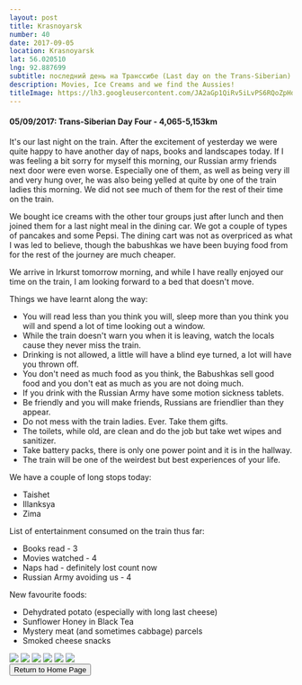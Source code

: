 ```yaml
---
layout: post
title: Krasnoyarsk
number: 40
date: 2017-09-05
location: Krasnoyarsk
lat: 56.020510
lng: 92.887699
subtitle: последний день на Транссибе (Last day on the Trans-Siberian)
description: Movies, Ice Creams and we find the Aussies!
titleImage: https://lh3.googleusercontent.com/JA2aGp1QiRv5iLvPS6RQoZpHdM04o3AkCTYtLrvrwZzNVO9vkkVpWOHvITM98d4n1FHQPO_rpmcaFu2VO8ogk_ejS-iBrd7rlbEtv9DkEUN-ZmJKuOGCGNBp4l0JH5zOw-CsqC1c_Lg=w2400
---
```


<h4>05/09/2017: Trans-Siberian Day Four - 4,065-5,153km</h4>

It's our last night on the train. After the excitement of yesterday we were quite happy to have another day of naps, books and landscapes today. If I was feeling a bit sorry for myself this morning, our Russian army friends next door were even worse. Especially one of them, as well as being very ill and very hung over, he was also being yelled at quite by one of the train ladies this morning. We did not see much of them for the rest of their time on the train. 

We bought ice creams with the other tour groups just after lunch and then joined them for a last night meal in the dining car. We got a couple of types of pancakes and some Pepsi. The dining cart was not as overpriced as what I was led to believe, though the babushkas we have been buying food from for the rest of the journey are much cheaper.

We arrive in Irkurst tomorrow morning, and while I have really enjoyed our time on the train, I am looking forward to a bed that doesn't move. 

Things we have learnt along the way:
* You will read less than you think you will, sleep more than you think you will and spend a lot of time looking out a window.
* While the train doesn't warn you when it is leaving, watch the locals cause they never miss the train.
* Drinking is not allowed, a little will have a blind eye turned, a lot will have you thrown off.
* You don't need as much food as you think, the Babushkas sell good food and you don't eat as much as you are not doing much.
* If you drink with the Russian Army have some motion sickness tablets.
* Be friendly and you will make friends, Russians are friendlier than they appear. 
* Do not mess with the train ladies. Ever. Take them gifts.
* The toilets, while old, are clean and do the job but take wet wipes and sanitizer.
* Take battery packs, there is only one power point and it is in the hallway.
* The train will be one of the weirdest but best experiences of your life.

We have a couple of long stops today:
* Taishet
* Illanksya
* Zima

List of entertainment consumed on the train thus far:
* Books read - 3
* Movies watched - 4
* Naps had - definitely lost count now
* Russian Army avoiding us - 4 

New favourite foods:
* Dehydrated potato (especially with long last cheese)
* Sunflower Honey in Black Tea
* Mystery meat (and sometimes cabbage) parcels
* Smoked cheese snacks

<img src="https://lh3.googleusercontent.com/SnxSDycv5-_L-_PnHiQ4f44aoo80B4Knxf4ZLKzNCF5oA2h-pix-pAKNdFeMZEy0UE_NCowdhoB5BmArmjNHfEBQHiqVGGF9vY4AKFIScr9ts-tmGmz1AC7dhP8u-jPn9Sr_S-D6gVQ=w2400" class="image1">
<img src="https://lh3.googleusercontent.com/5GZ-VA8jJfL5TjRruB1aHFhO6SnyP_JROTu9vnPJ2mgdx9zQWrRqEJ2npZzzy9YYkgTyk__8X8LdcTNL6_i-xqiMgi3j7osHmJgywA_RsNO4LstVZKIdAS6eWfQWtoq0pyebyC-825k=w2400" class="image1">
<img src="https://lh3.googleusercontent.com/UcMGPjADzTzm0j7RJwNDHbFoxEAIsHC-40KDP0GuwhKldpbSDKB4KTDzNyN5C6ij_RffS751Zl78XeavSTaZ77gIEhFFpl9Vfk-zIBfO7G1Wak_DMSitARG-T98VWWaoHdZXlOTUDZQ=w2400" class="image1">
<img src="https://lh3.googleusercontent.com/1is7Kx2lij8yI5pGo6K1KttCXqGABpjPhOSST282I0YClk8U6F4qCaY3DKPEZLy4l-FySLQsfG2ymZktU0e7bMYTVVGZcSm7WGkkZ01gd2Xb61rZt4EKaege9IGmy-JKvnOk3ej7xg0=w2400" class="image1">
<img src="https://lh3.googleusercontent.com/pD6eq08GsIBu2qdbunEwx0iSWz7LGCuY4Da1yM7vpLivJBGEYmCWcgBbEm-fv0wKjDvDJlCobRql0flaKBhYXq3HXT3KdwoRg9Xrxa5ltA3IvIZVI6JWNDD2DybdBrxIZxj_L0k0cOU=w2400" class="image1">
<img src="https://lh3.googleusercontent.com/ndmXYcC_jaoeDxV11B1LTXMs1iYQCxsq4Q9T0hv5NgFsTO9DsVBoniz6lDtItmEkOYPRQzJi1lMffpyBcDs06yXomN4IV_d5EuaGgYMVWNGWC_7Q83i7KdRwFy-kohnaJMuwMXecLk4=w2400" class="image1">


<div class="wrapper">
  <input type="button" class="button" value="Return to Home Page" onclick="self.close()">
</div>

